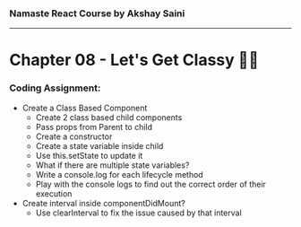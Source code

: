 ### Namaste React Course by Akshay Saini
---

# Chapter 08 - Let's Get Classy 🧑‍🏫

### Coding Assignment:
- Create a Class Based Component
    - Create 2 class based child components
    - Pass props from Parent to child
    - Create a constructor
    - Create a state variable inside child
    - Use this.setState to update it
    - What if there are multiple state variables?
    - Write a console.log for each lifecycle method
    - Play with the console logs to find out the correct order of their execution
- Create interval inside componentDidMount?
    - Use clearInterval to fix the issue caused by that interval

